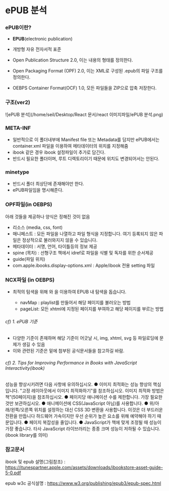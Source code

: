 # ePUB 분석

### ePUB이란?

- **EPUB**(electronic publication)

- 개방형 자유 전자서적 표준
- Open Publication Structure 2.0, 이는 내용의 형태를 정의한다.
- Open Packaging Format (OPF) 2.0, 이는 XML로 구성된 .epub의 파일 구조를 정의한다.
- OEBPS Container Format(OCF) 1.0, 모든 파일들을 ZIP으로 압축 저장한다.



### 구조(ver2)

![ePUB 분석](/home/seil/Desktop/React 문서/react 이미지파일/ePUB 분석.png)




### META-INF

- 일반적으로 이 폴더내부에 Manifest file 또는 Metadata를 담지만 ePUB에서는 container.xml 파일을 이용하여 메타데이터의 위치를 지정해줌
- ibook 같은 경우 ibook 설정파일이 추가로 담긴다.
- 반드시 필요한 폴더이며, 루트 디렉토리이기 때문에 위치도 변경되어서는 안된다.



### minetype

- 반드시 폴더 최상단에 존재해야만 한다.
- ePUB파일임을 명시해준다.



### OPF파일(in OEBPS)

아래 것들을 제공하나 양식은 정해진 것이 없음

- 리소스 (media, css, font)
- 매니페스트 : 모든 파일을 나열하고 파일 형식을 지정합니다. 여기 등록되지 않은 파일은 정상적으로 불러와지지 않을 수 있습니다.
- 메타데이터 : 서명, 언어, 타이틀등의 정보 제공
- spine (목차) : 선형구조 책에서 idref로 파일을 식별 및 독자를 위한 순서제공
- guide(파일 위치)
- com.apple.ibooks.display-options.xml : Apple/ibook 전용 setting 파일



### NCX파일 (in OEBPS)

- 최적의 텀색을 위해 <pageList> 와 <navMap> 을 이용하여 EPUB 내 탐색을 돕습니다.

  - navMap : playlist를 만들어서 해당 페이지를 불러오는 방법
  - pageList: 모든 xhtml에 지정된 페이지를 부여하고 해당 페이지를 부르는 방법

  

###### cf) 1. ePUB 기준

- 다양한 기준이 존재하며 해당 기준이 어긋날 시, img, xhtml, svg 등 파일로딩에 문제가 생길 수 있음
- 이와 관련된 기준은 밑에 첨부된 공식문서들을 참고하길 바람.



###### cf) 2. Tips for Improving Performance in Books with JavaScript Interactivity(ibook)

성능을 향상시키려면 다음 사항에 유의하십시오.
● 이미지 최적화는 성능 향상의 핵심입니다. "고정 레이아웃에서 이미지 최적화하기"를 참조하십시오.
이미지 최적화 방법은 책”(50페이지)을 참조하십시오.
● 페이지당 애니메이션 수를 제한합니다. 가장 필요한 것만 보관하십시오.
● 애니메이션에 CSS(JavaScript 아님)를 사용합니다.
● 위/아래/왼쪽/오른쪽 위치를 설정하는 대신 CSS 3D 변환을 사용합니다. 이것은 더 부드러운 전환을 만듭니다
하드웨어 가속이지만 우선 순위가 높은 요소를 위해 예약해야 하기 때문입니다.
● 페이지 복잡성을 줄입니다.
● JavaScript가 책에 맞게 조정될 때 성능이 가장 좋습니다. 타사 JavaScript 라이브러리는 종종
크며 성능이 저하될 수 있습니다.(ibook library를 의미)




### 참고문서

ibook 및 epub 설명(그림참조) : https://itunespartner.apple.com/assets/downloads/ibookstore-asset-guide-5-0.pdf

epub w3c 공식설명 : https://www.w3.org/publishing/epub3/epub-spec.html